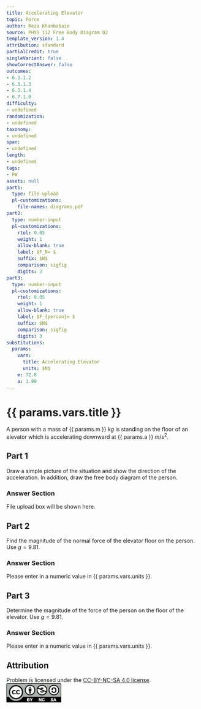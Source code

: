 ```yaml
---
title: Accelerating Elevator
topic: Force
author: Reza Khanbabaie
source: PHYS 112 Free Body Diagram Q2
template_version: 1.4
attribution: standard
partialCredit: true
singleVariant: false
showCorrectAnswer: false
outcomes:
- 6.3.1.2
- 6.3.1.3
- 6.3.1.4
- 6.7.1.0
difficulty:
- undefined
randomization:
- undefined
taxonomy:
- undefined
span:
- undefined
length:
- undefined
tags:
- PW
assets: null
part1:
  type: file-upload
  pl-customizations:
    file-names: diagrams.pdf
part2:
  type: number-input
  pl-customizations:
    rtol: 0.05
    weight: 1
    allow-blank: true
    label: $F_N= $
    suffix: $N$
    comparison: sigfig
    digits: 3
part3:
  type: number-input
  pl-customizations:
    rtol: 0.05
    weight: 1
    allow-blank: true
    label: $F_{person}= $
    suffix: $N$
    comparison: sigfig
    digits: 3
substitutions:
  params:
    vars:
      title: Accelerating Elevator
      units: $N$
    m: 72.8
    a: 1.99
---
```

# {{ params.vars.title }}
A person with a mass of {{ params.m }} $kg$ is standing on the floor of an elevator which is accelerating downward at {{ params.a }} $m/s^2$.

## Part 1

Draw a simple picture of the situation and show the direction of the acceleration. In addition, draw the free body diagram of the person.

### Answer Section

File upload box will be shown here.

## Part 2

Find the magnitude of the normal force of the elevator floor on the person. Use $g = 9.81$.

### Answer Section

Please enter in a numeric value in {{ params.vars.units }}.

## Part 3

Determine the magnitude of the force of the person on the floor of the elevator. Use $g = 9.81$.

### Answer Section

Please enter in a numeric value in {{ params.vars.units }}.

## Attribution

Problem is licensed under the [CC-BY-NC-SA 4.0 license](https://creativecommons.org/licenses/by-nc-sa/4.0/).<br> ![The Creative Commons 4.0 license requiring attribution-BY, non-commercial-NC, and share-alike-SA license.](https://raw.githubusercontent.com/firasm/bits/master/by-nc-sa.png)